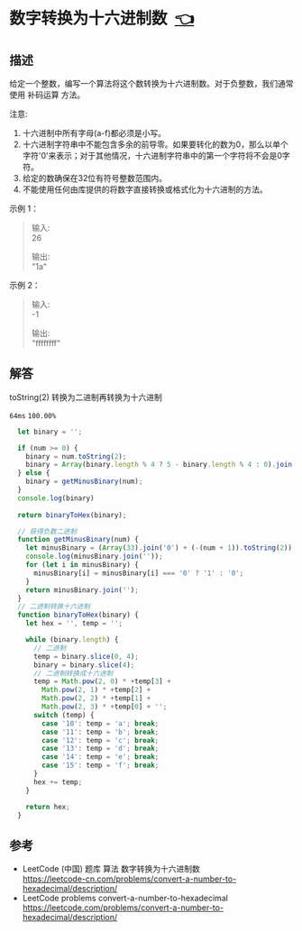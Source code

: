 # <a id="convertANumberToHexadecimal"></a>数字转换为十六进制数&nbsp;&nbsp;[:point_left:][readme.problemSet.algorithm.convertANumberToHexadecimal] #

## 描述 ##

给定一个整数，编写一个算法将这个数转换为十六进制数。对于负整数，我们通常使用 补码运算 方法。

注意:

1. 十六进制中所有字母(a-f)都必须是小写。
2. 十六进制字符串中不能包含多余的前导零。如果要转化的数为0，那么以单个字符'0'来表示；对于其他情况，十六进制字符串中的第一个字符将不会是0字符。
3. 给定的数确保在32位有符号整数范围内。
4. 不能使用任何由库提供的将数字直接转换或格式化为十六进制的方法。

示例 1：

> 输入:  
> 26  
>
> 输出:  
> "1a"

示例 2：

> 输入:  
> -1
>
> 输出:  
> "ffffffff"

## 解答 ##

toString(2) 转换为二进制再转换为十六进制

`64ms` `100.00%`

```javascript
  let binary = '';

  if (num >= 0) {
    binary = num.toString(2);
    binary = Array(binary.length % 4 ? 5 - binary.length % 4 : 0).join('0') + binary
  } else {
    binary = getMinusBinary(num);
  }
  console.log(binary)
  
  return binaryToHex(binary);

  // 获得负数二进制
  function getMinusBinary(num) {
    let minusBinary = (Array(33).join('0') + (-(num + 1)).toString(2)).slice(-32).split('');
    console.log(minusBinary.join(''));
    for (let i in minusBinary) {
      minusBinary[i] = minusBinary[i] === '0' ? '1' : '0';
    }
    return minusBinary.join('');
  }
  // 二进制转换十六进制
  function binaryToHex(binary) {
    let hex = '', temp = '';

    while (binary.length) {
      // 二进制
      temp = binary.slice(0, 4);
      binary = binary.slice(4);
      // 二进制转换成十六进制
      temp = Math.pow(2, 0) * +temp[3] + 
        Math.pow(2, 1) * +temp[2] + 
        Math.pow(2, 2) * +temp[1] + 
        Math.pow(2, 3) * +temp[0] + '';
      switch (temp) {
        case '10': temp = 'a'; break;
        case '11': temp = 'b'; break;
        case '12': temp = 'c'; break;
        case '13': temp = 'd'; break;
        case '14': temp = 'e'; break;
        case '15': temp = 'f'; break;
      }
      hex += temp;
    }

    return hex;
  }
```

## 参考 ##

* LeetCode (中国) 题库 算法 数字转换为十六进制数  
  <https://leetcode-cn.com/problems/convert-a-number-to-hexadecimal/description/>
* LeetCode problems convert-a-number-to-hexadecimal  
  <https://leetcode.com/problems/convert-a-number-to-hexadecimal/description/>

<!-- 链接 开始 -->
[readme.problemSet.algorithm.convertANumberToHexadecimal]: ../../README.md#problemSet.algorithm.convertANumberToHexadecimal "README"
<!-- 链接 结束 -->